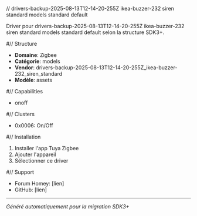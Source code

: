 // drivers-backup-2025-08-13T12-14-20-255Z ikea-buzzer-232 siren standard models standard default

Driver pour drivers-backup-2025-08-13T12-14-20-255Z ikea-buzzer-232 siren standard models standard default selon la structure SDK3+.

#// Structure
- **Domaine**: Zigbee
- **Catégorie**: models
- **Vendor**: drivers-backup-2025-08-13T12-14-20-255Z_ikea-buzzer-232_siren_standard
- **Modèle**: assets

#// Capabilities
- onoff

#// Clusters
- 0x0006: On/Off

#// Installation
1. Installer l'app Tuya Zigbee
2. Ajouter l'appareil
3. Sélectionner ce driver

#// Support
- Forum Homey: [lien]
- GitHub: [lien]

---
*Généré automatiquement pour la migration SDK3+*